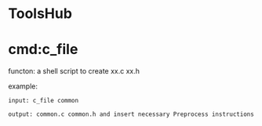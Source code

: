 # ToolsHub

# cmd:c_file #
functon: a shell script to create xx.c xx.h 

example:

	input: c_file common

	output: common.c common.h and insert necessary Preprocess instructions


